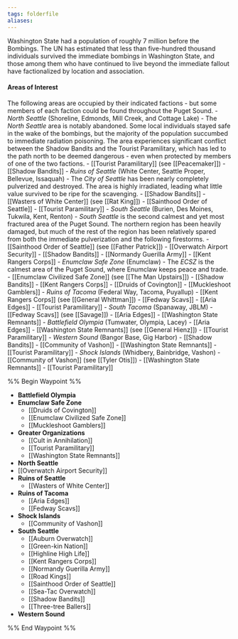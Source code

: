 ```yaml
---
tags: folderfile
aliases:
---
```


Washington State had a population of roughly 7 million before the Bombings. The UN has estimated that less than five-hundred thousand individuals survived the immediate bombings in Washington State, and those among them who have continued to live beyond the immediate fallout have factionalized by location and association.

#### Areas of Interest
The following areas are occupied by their indicated factions - but some members of each faction could be found throughout the Puget Sound.
	- *North Seattle* (Shoreline, Edmonds, Mill Creek, and Cottage Lake)
			- The *North Seattle* area is notably abandoned. Some local individuals stayed safe in the wake of the bombings, but the majority of the population succumbed to immediate radiation poisoning. The area experiences significant conflict between the Shadow Bandits and the Tourist Paramilitary, which has led to the path north to be deemed dangerous - even when protected by members of one of the two factions.
		- [[Tourist Paramilitary]] (see [[Peacemaker]])
		- [[Shadow Bandits]]
	- *Ruins of Seattle* (White Center, Seattle Proper, Bellevue, Issaquah)
			- The *City of Seattle* has been nearly completely pulverized and destroyed. The area is highly irradiated, leading what little value survived to be ripe for the scavenging. 
		- [[Shadow Bandits]]
		- [[Wasters of White Center]] (see [[Rat King]])
		- [[Sainthood Order of Seattle]]
		- [[Tourist Paramilitary]]
	- *South Seattle* (Burien, Des Moines, Tukwila, Kent, Renton)
			- *South Seattle* is the second calmest and yet most fractured area of the Puget Sound. The northern region has been heavily damaged, but much of the rest of the region has been relatively spared from both the immediate pulverization and the following firestorms.
		- [[Sainthood Order of Seattle]] (see [[Father Patrick]])
		- [[Overwatch Airport Security]]
		- [[Shadow Bandits]]
		- [[Normandy Guerilla Army]]
		- [[Kent Rangers Corps]]
	- *Enumclaw Safe Zone* (Enumclaw)
			- The *ECSZ* is the calmest area of the Puget Sound, where Enumclaw keeps peace and trade.
		- [[Enumclaw Civilized Safe Zone]] (see [[The Man Upstairs]])
		- [[Shadow Bandits]]
		- [[Kent Rangers Corps]]
		- [[Druids of Covington]]
		- [[Muckleshoot Gamblers]]
	- *Ruins of Tacoma* (Federal Way, Tacoma, Puyallup)
		- [[Kent Rangers Corps]] (see [[General Whittman]])
		- [[Fedway Scavs]]
		- [[Aria Edges]]
		- [[Tourist Paramilitary]]
	- *South Tacoma* (Spanaway, JBLM)
		- [[Fedway Scavs]] (see [[Savage]])
		- [[Aria Edges]]
		- [[Washington State Remnants]]
	- *Battlefield Olympia* (Tumwater, Olympia, Lacey)
		- [[Aria Edges]]
		- [[Washington State Remnants]] (see [[General Hienz]])
		- [[Tourist Paramilitary]]
	- *Western Sound* (Bangor Base, Gig Harbor)
		- [[Shadow Bandits]]
		- [[Community of Vashon]] 
		- [[Washington State Remnants]] 
		- [[Tourist Paramilitary]]
	- *Shock Islands* (Whidbery, Bainbridge, Vashon)
		- [[Community of Vashon]] (see [[Tyler Otis]])
		- [[Washington State Remnants]]
		- [[Tourist Paramilitary]]

%% Begin Waypoint %%
- **Battlefield Olympia**
- **Enumclaw Safe Zone**
	- [[Druids of Covington]]
	- [[Enumclaw Civilized Safe Zone]]
	- [[Muckleshoot Gamblers]]
- **Greater Organizations**
	- [[Cult in Annihilation]]
	- [[Tourist Paramilitary]]
	- [[Washington State Remnants]]
- **North Seattle**
- [[Overwatch Airport Security]]
- **Ruins of Seattle**
	- [[Wasters of White Center]]
- **Ruins of Tacoma**
	- [[Aria Edges]]
	- [[Fedway Scavs]]
- **Shock Islands**
	- [[Community of Vashon]]
- **South Seattle**
	- [[Auburn Overwatch]]
	- [[Green-kin Nation]]
	- [[Highline High Life]]
	- [[Kent Rangers Corps]]
	- [[Normandy Guerilla Army]]
	- [[Road Kings]]
	- [[Sainthood Order of Seattle]]
	- [[Sea-Tac Overwatch]]
	- [[Shadow Bandits]]
	- [[Three-tree Ballers]]
- **Western Sound**

%% End Waypoint %%
